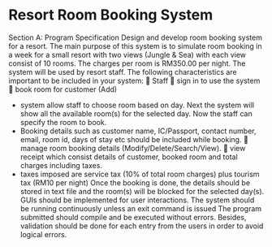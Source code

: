 # Resort Room Booking System
Section A: Program Specification
Design and develop room booking system for a resort. The main purpose of this system is to 
simulate room booking in a week for a small resort with two views (Jungle & Sea) with each view 
consist of 10 rooms. The charges per room is RM350.00 per night. The system will be used by 
resort staff.
The following characteristics are important to be included in your system:
 Staff 
 sign in to use the system
 book room for customer (Add)
- system allow staff to choose room based on day. Next the system will show 
all the available room(s) for the selected day. Now the staff can specify the 
room to book.
- Booking details such as customer name, IC/Passport, contact number, 
email, room id, days of stay etc should be included while booking.
 manage room booking details (Modify/Delete/Search/View).
 view receipt which consist details of customer, booked room and total charges 
including taxes.
- taxes imposed are service tax (10% of total room charges) plus tourism 
tax (RM10 per night)
Once the booking is done, the details should be stored in text file and the room(s) will be blocked 
for the selected day(s).
GUIs should be implemented for user interactions. The system should be running continuously 
unless an exit command is issued
The program submitted should compile and be executed without errors. Besides, validation should 
be done for each entry from the users in order to avoid logical errors.
